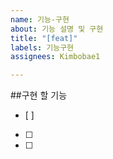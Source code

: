 ```yaml
---
name: 기능-구현
about: 기능 설명 및 구현
title: "[feat]"
labels: 기능구현
assignees: Kimbobae1

---
```


##구현 할 기능
- [ ]
- [ ]
- [ ]
<br>
